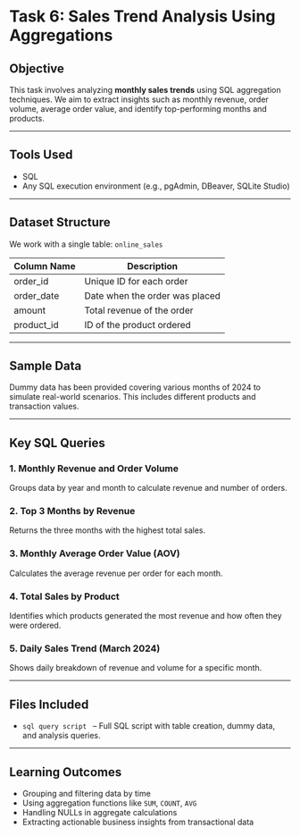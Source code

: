 # Task 6: Sales Trend Analysis Using Aggregations

##  Objective
This task involves analyzing **monthly sales trends** using SQL aggregation techniques. We aim to extract insights such as monthly revenue, order volume, average order value, and identify top-performing months and products.

---

## Tools Used
- SQL
- Any SQL execution environment (e.g., pgAdmin, DBeaver, SQLite Studio)

---

## Dataset Structure
We work with a single table: `online_sales`

| Column Name | Description                     |
|-------------|---------------------------------|
| order_id    | Unique ID for each order        |
| order_date  | Date when the order was placed  |
| amount      | Total revenue of the order      |
| product_id  | ID of the product ordered       |

---

##  Sample Data

Dummy data has been provided covering various months of 2024 to simulate real-world scenarios. This includes different products and transaction values.

---

##  Key SQL Queries

###  1. Monthly Revenue and Order Volume
Groups data by year and month to calculate revenue and number of orders.

###  2. Top 3 Months by Revenue
Returns the three months with the highest total sales.

###  3. Monthly Average Order Value (AOV)
Calculates the average revenue per order for each month.

###  4. Total Sales by Product
Identifies which products generated the most revenue and how often they were ordered.

###  5. Daily Sales Trend (March 2024)
Shows daily breakdown of revenue and volume for a specific month.

---

##  Files Included

- `sql query script ` – Full SQL script with table creation, dummy data, and analysis queries.

---

##  Learning Outcomes

- Grouping and filtering data by time
- Using aggregation functions like `SUM`, `COUNT`, `AVG`
- Handling NULLs in aggregate calculations
- Extracting actionable business insights from transactional data

